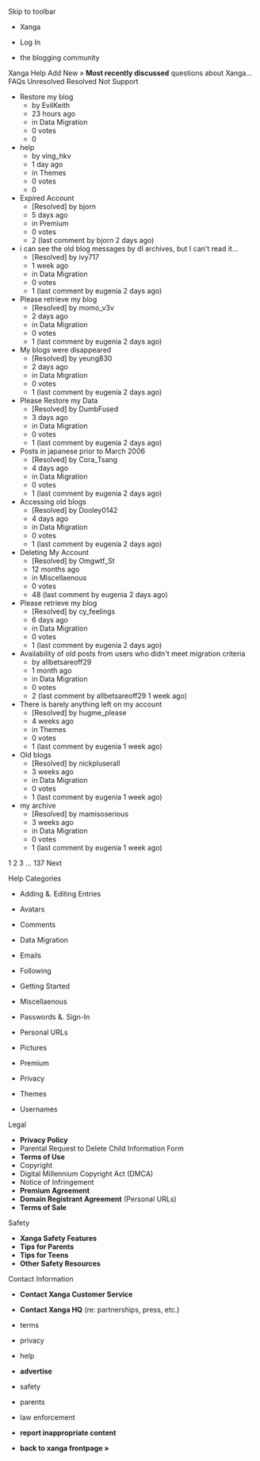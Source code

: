 Skip to toolbar

*   Xanga

*   Log In

*   the blogging community

Xanga Help Add New » **Most recently discussed** questions about Xanga… FAQs Unresolved Resolved Not Support

*   Restore my blog
    *   by EvilKeith
    *   23 hours ago
    *   in Data Migration
    *   0 votes
    *   0
*   help
    *   by ving\_hkv
    *   1 day ago
    *   in Themes
    *   0 votes
    *   0
*   Expired Account
    *   \[Resolved\] by bjorn
    *   5 days ago
    *   in Premium
    *   0 votes
    *   2 (last comment by bjorn 2 days ago)
*   i can see the old blog messages by dl archives, but I can't read it...
    *   \[Resolved\] by ivy717
    *   1 week ago
    *   in Data Migration
    *   0 votes
    *   1 (last comment by eugenia 2 days ago)
*   Please retrieve my blog
    *   \[Resolved\] by momo\_v3v
    *   2 days ago
    *   in Data Migration
    *   0 votes
    *   1 (last comment by eugenia 2 days ago)
*   My blogs were disappeared
    *   \[Resolved\] by yeung830
    *   2 days ago
    *   in Data Migration
    *   0 votes
    *   1 (last comment by eugenia 2 days ago)
*   Please Restore my Data
    *   \[Resolved\] by DumbFused
    *   3 days ago
    *   in Data Migration
    *   0 votes
    *   1 (last comment by eugenia 2 days ago)
*   Posts in japanese prior to March 2006
    *   \[Resolved\] by Cora\_Tsang
    *   4 days ago
    *   in Data Migration
    *   0 votes
    *   1 (last comment by eugenia 2 days ago)
*   Accessing old blogs
    *   \[Resolved\] by Dooley0142
    *   4 days ago
    *   in Data Migration
    *   0 votes
    *   1 (last comment by eugenia 2 days ago)
*   Deleting My Account
    *   \[Resolved\] by Omgwtf\_St
    *   12 months ago
    *   in Miscellaenous
    *   0 votes
    *   48 (last comment by eugenia 2 days ago)
*   Please retrieve my blog
    *   \[Resolved\] by cy\_feelings
    *   6 days ago
    *   in Data Migration
    *   0 votes
    *   1 (last comment by eugenia 2 days ago)
*   Availability of old posts from users who didn't meet migration criteria
    *   by allbetsareoff29
    *   1 month ago
    *   in Data Migration
    *   0 votes
    *   2 (last comment by allbetsareoff29 1 week ago)
*   There is barely anything left on my account
    *   \[Resolved\] by hugme\_please
    *   4 weeks ago
    *   in Themes
    *   0 votes
    *   1 (last comment by eugenia 1 week ago)
*   Old blogs
    *   \[Resolved\] by nickpluserall
    *   3 weeks ago
    *   in Data Migration
    *   0 votes
    *   1 (last comment by eugenia 1 week ago)
*   my archive
    *   \[Resolved\] by mamisoserious
    *   3 weeks ago
    *   in Data Migration
    *   0 votes
    *   1 (last comment by eugenia 1 week ago)

1 2 3 ... 137 Next

Help Categories

*   Adding &. Editing Entries
*   Avatars
*   Comments
*   Data Migration
*   Emails
*   Following
*   Getting Started
*   Miscellaenous

*   Passwords &. Sign-In
*   Personal URLs
*   Pictures
*   Premium
*   Privacy
*   Themes
*   Usernames

Legal

*   **Privacy Policy**
*   Parental Request to Delete Child Information Form
*   **Terms of Use**
*   Copyright
*   Digital Millennium Copyright Act (DMCA)
*   Notice of Infringement
*   **Premium Agreement**
*   **Domain Registrant Agreement** (Personal URLs)
*   **Terms of Sale**

Safety

*   **Xanga Safety Features**
*   **Tips for Parents**
*   **Tips for Teens**
*   **Other Safety Resources**

Contact Information

*   **Contact Xanga Customer Service**
*   **Contact Xanga HQ** (re: partnerships, press, etc.)

*   terms
*   privacy
*   help
*   **advertise**

*   safety
*   parents
*   law enforcement
*   **report inappropriate content**

*   **back to xanga frontpage »**
